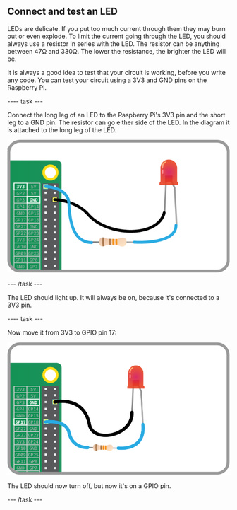 ## Connect and test an LED

LEDs are delicate. If you put too much current through them they may burn out or even explode. To limit the current going through the LED, you should always use a resistor in series with the LED. The resistor can be anything between 47Ω and 330Ω. The lower the resistance, the brighter the LED will be.

It is always a good idea to test that your circuit is working, before you write any code. You can test your circuit using a 3V3 and GND pins on the Raspberry Pi.

---- task ---

Connect the long leg of an LED to the Raspberry Pi's 3V3 pin and the short leg to a GND pin. The resistor can go either side of the LED. In the diagram it is attached to the long leg of the LED.

![An LED and resistor connected from 3V3 to GND on the Raspberry Pi](images/led-3v3.png)

--- /task ---

The LED should light up. It will always be on, because it's connected to a 3V3 pin.

---- task ---

Now move it from 3V3 to GPIO pin 17:

![An LED and resistor connected from GPIO 17 to GND on the Raspberry Pi](images/led-gpio17.png)

The LED should now turn off, but now it's on a GPIO pin.

--- /task ---


